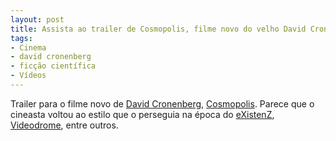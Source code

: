 ```yaml
---
layout: post
title: Assista ao trailer de Cosmopolis, filme novo do velho David Cronenberg
tags:
- Cinema
- david cronenberg
- ficção científica
- Vídeos
---
```


Trailer para o filme novo de [David Cronenberg](http://en.wikipedia.org/wiki/David_Cronenberg), [Cosmopolis](http://cosmopolisthefilm.com). Parece que o cineasta voltou ao estilo que o perseguia na época do [eXistenZ](http://en.wikipedia.org/wiki/EXistenZ), [Videodrome](http://en.wikipedia.org/wiki/Videodrome), entre outros.
